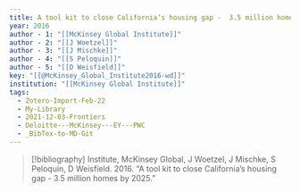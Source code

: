 ```yaml
---
title: A tool kit to close California’s housing gap -  3.5 million homes by 2025
year: 2016
author - 1: "[[McKinsey Global Institute]]"
author - 2: "[[J Woetzel]]"
author - 3: "[[J Mischke]]"
author - 4: "[[S Peloquin]]"
author - 5: "[[D Weisfield]]"
key: "[[@McKinsey_Global_Institute2016-wd]]"
institution: "[[McKinsey Global Institute]]"
tags:
  - Zotero-Import-Feb-22
  - My-Library
  - 2021-12-03-Frontiers
  - Deloitte---McKinsey---EY---PWC
  - _BibTex-to-MD-Git
---
```


> [!bibliography]
> Institute, McKinsey Global, J Woetzel, J Mischke, S Peloquin, D Weisfield. 2016. “A tool kit to close California’s housing gap -  3.5 million homes by 2025.”